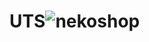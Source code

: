 # UTS![nekoshop](https://github.com/KevinAdrianRiyadi/UTS/assets/147068169/ca48590d-20d5-4314-897e-42bba365ba31)
